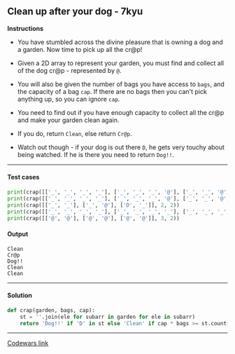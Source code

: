 ## Clean up after your dog - 7kyu

**Instructions**

- You have stumbled across the divine pleasure that is owning a dog and a garden. Now time to pick up all the cr@p!

- Given a 2D array to represent your garden, you must find and collect all of the dog cr@p - represented by `@`.

- You will also be given the number of bags you have access to `bags`, and the capacity of a bag `cap`. If there are no bags then you can't pick anything up, so you can ignore `cap`.

- You need to find out if you have enough capacity to collect all the cr@p and make your garden clean again.

- If you do, return `Clean`, else return `Cr@p`.

- Watch out though - if your dog is out there `D`, he gets very touchy about being watched. If he is there you need to return `Dog!!`.

---

#### Test cases

```python
print(crap([['_', '_', '_', '_'], ['_', '_', '_', '@'], ['_', '_', '@', '_']], 2, 2))
print(crap([['_', '_', '_', '_'], ['_', '_', '_', '@'], ['_', '_', '@', '_']], 1, 1))
print(crap([['_', '_'], ['_', '@'], ['D', '_']], 2, 2))
print(crap([['_', '_', '_', '_'], ['_', '_', '_', '_'], ['_', '_', '_', '_']], 2, 2))
print(crap([['@', '@'], ['@', '@'], ['@', '@']], 3, 2))
```

#### Output

```
Clean
Cr@p
Dog!!
Clean
Clean
```

---

#### Solution

```python
def crap(garden, bags, cap):
    st = ''.join(ele for subarr in garden for ele in subarr)
    return 'Dog!!' if 'D' in st else 'Clean' if cap * bags >= st.count('@') else 'Cr@p'
```

---

[Codewars link](https://www.codewars.com/kata/57faa6ff9610ce181b000028)

